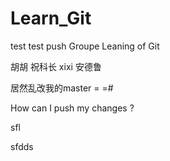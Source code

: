 # Learn_Git
test
test push 
Groupe Leaning of Git

胡胡
祝科长
xixi
安德鲁

居然乱改我的master = =#

How can I push my changes ?

sfl

sfdds
